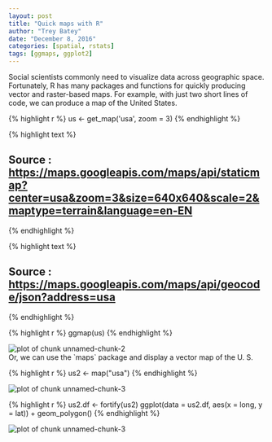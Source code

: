 ```yaml
---
layout: post
title: "Quick maps with R"
author: "Trey Batey"
date: "December 8, 2016"
categories: [spatial, rstats]
tags: [ggmaps, ggplot2]
---
```




Social scientists commonly need to visualize data across geographic space. Fortunately, R has many packages and functions for quickly producing vector and raster-based maps. For example, with just two short lines of code, we can produce a map of the United States.




{% highlight r %}
us <- get_map('usa', zoom = 3)
{% endhighlight %}



{% highlight text %}
## Source : https://maps.googleapis.com/maps/api/staticmap?center=usa&zoom=3&size=640x640&scale=2&maptype=terrain&language=en-EN
{% endhighlight %}



{% highlight text %}
## Source : https://maps.googleapis.com/maps/api/geocode/json?address=usa
{% endhighlight %}



{% highlight r %}
ggmap(us)
{% endhighlight %}

<img src="/socscistats/figure/source/2016-12-08-quick-maps-r/unnamed-chunk-2-1.png" title="plot of chunk unnamed-chunk-2" alt="plot of chunk unnamed-chunk-2" style="display: block; margin: auto;" />
Or, we can use the `maps` package and display a vector map of the U. S.


{% highlight r %}
us2 <- map("usa")
{% endhighlight %}

<img src="/socscistats/figure/source/2016-12-08-quick-maps-r/unnamed-chunk-3-1.png" title="plot of chunk unnamed-chunk-3" alt="plot of chunk unnamed-chunk-3" style="display: block; margin: auto;" />

{% highlight r %}
us2.df <- fortify(us2)
ggplot(data = us2.df, aes(x = long, y = lat)) + geom_polygon() 
{% endhighlight %}

<img src="/socscistats/figure/source/2016-12-08-quick-maps-r/unnamed-chunk-3-2.png" title="plot of chunk unnamed-chunk-3" alt="plot of chunk unnamed-chunk-3" style="display: block; margin: auto;" />
